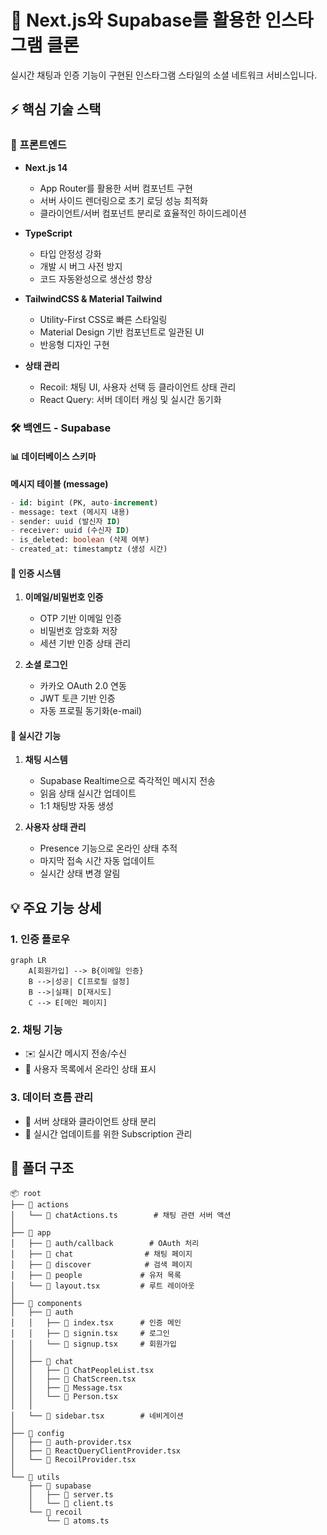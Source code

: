 # 🚀 Next.js와 Supabase를 활용한 인스타그램 클론

실시간 채팅과 인증 기능이 구현된 인스타그램 스타일의 소셜 네트워크 서비스입니다.

## ⚡ 핵심 기술 스택

### 📱 프론트엔드
- **Next.js 14** 
  - App Router를 활용한 서버 컴포넌트 구현
  - 서버 사이드 렌더링으로 초기 로딩 성능 최적화
  - 클라이언트/서버 컴포넌트 분리로 효율적인 하이드레이션

- **TypeScript**
  - 타입 안정성 강화
  - 개발 시 버그 사전 방지
  - 코드 자동완성으로 생산성 향상

- **TailwindCSS & Material Tailwind**
  - Utility-First CSS로 빠른 스타일링
  - Material Design 기반 컴포넌트로 일관된 UI
  - 반응형 디자인 구현

- **상태 관리**
  - Recoil: 채팅 UI, 사용자 선택 등 클라이언트 상태 관리
  - React Query: 서버 데이터 캐싱 및 실시간 동기화

### 🛠 백엔드 - Supabase

#### 📊 데이터베이스 스키마

**메시지 테이블 (message)**
```sql
- id: bigint (PK, auto-increment)
- message: text (메시지 내용)
- sender: uuid (발신자 ID)
- receiver: uuid (수신자 ID)
- is_deleted: boolean (삭제 여부)
- created_at: timestamptz (생성 시간)
```

#### 🔐 인증 시스템
1. **이메일/비밀번호 인증**
   - OTP 기반 이메일 인증
   - 비밀번호 암호화 저장
   - 세션 기반 인증 상태 관리

2. **소셜 로그인**
   - 카카오 OAuth 2.0 연동
   - JWT 토큰 기반 인증
   - 자동 프로필 동기화(e-mail)

#### 🔄 실시간 기능

1. **채팅 시스템**
   - Supabase Realtime으로 즉각적인 메시지 전송
   - 읽음 상태 실시간 업데이트
   - 1:1 채팅방 자동 생성

2. **사용자 상태 관리**
   - Presence 기능으로 온라인 상태 추적
   - 마지막 접속 시간 자동 업데이트
   - 실시간 상태 변경 알림

## 💡 주요 기능 상세

### 1. 인증 플로우
```mermaid
graph LR
    A[회원가입] --> B{이메일 인증}
    B -->|성공| C[프로필 설정]
    B -->|실패| D[재시도]
    C --> E[메인 페이지]
```

### 2. 채팅 기능
- ✉️ 실시간 메시지 전송/수신
- 👥 사용자 목록에서 온라인 상태 표시

### 3. 데이터 흐름 관리
- 📡 서버 상태와 클라이언트 상태 분리
- 🔄 실시간 업데이트를 위한 Subscription 관리


## 📁 폴더 구조
```
📦 root
├── 📂 actions
│   └── 📄 chatActions.ts        # 채팅 관련 서버 액션
│
├── 📂 app                       
│   ├── 📂 auth/callback        # OAuth 처리
│   ├── 📂 chat                # 채팅 페이지
│   ├── 📂 discover            # 검색 페이지
│   ├── 📂 people             # 유저 목록
│   └── 📄 layout.tsx         # 루트 레이아웃
│
├── 📂 components
│   ├── 📂 auth               
│   │   ├── 📄 index.tsx      # 인증 메인
│   │   ├── 📄 signin.tsx     # 로그인 
│   │   └── 📄 signup.tsx     # 회원가입
│   │
│   ├── 📂 chat              
│   │   ├── 📄 ChatPeopleList.tsx
│   │   ├── 📄 ChatScreen.tsx 
│   │   ├── 📄 Message.tsx    
│   │   └── 📄 Person.tsx     
│   │
│   └── 📄 sidebar.tsx        # 네비게이션
│
├── 📂 config               
│   ├── 📄 auth-provider.tsx          
│   ├── 📄 ReactQueryClientProvider.tsx
│   └── 📄 RecoilProvider.tsx         
│
└── 📂 utils              
    ├── 📂 supabase      
    │   ├── 📄 server.ts 
    │   └── 📄 client.ts 
    └── 📂 recoil        
        └── 📄 atoms.ts  
```
